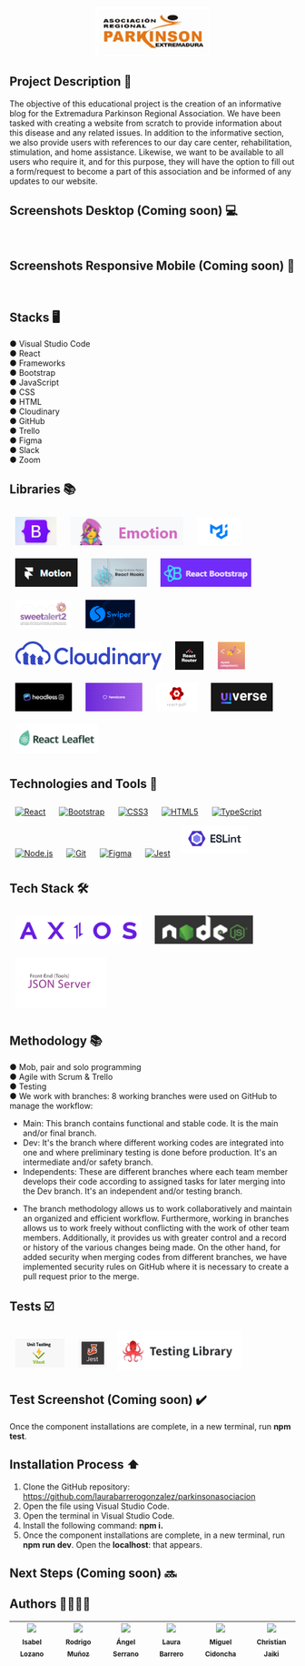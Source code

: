 
<p align="center">
  <img src="image/LogoPar.png" width="200" height="auto">
</p>


## Project Description 🚀

The objective of this educational project is the creation of an informative blog for the Extremadura Parkinson Regional Association. We have been tasked with creating a website from scratch to provide information about this disease and any related issues. In addition to the informative section, we also provide users with references to our day care center, rehabilitation, stimulation, and home assistance. Likewise, we want to be available to all users who require it, and for this purpose, they will have the option to fill out a form/request to become a part of this association and be informed of any updates to our website.

## Screenshots Desktop (Coming soon) 💻

<img src="" width="auto" height="200">

## Screenshots Responsive Mobile (Coming soon) 📱

<img src="" width="auto" height="150">&nbsp;&nbsp;&nbsp;&nbsp;&nbsp;&nbsp;<img src="" width="auto" height="150">

## Stacks 🖥️
● Visual Studio Code <br>
● React <br>
● Frameworks <br>
● Bootstrap <br>
● JavaScript <br>
● CSS <br>
● HTML <br>
● Cloudinary <br>
● GitHub <br>
● Trello <br>
● Figma <br>
● Slack <br>
● Zoom

## Libraries 📚

<a href="https://getbootstrap.com/" target="_blank"><img style="margin: 10px" src="image/Bootstrap.png" alt="Bootstrap" height="50" /></a>
<a href="https://emotion.sh/docs/introduction" target="_blank"><img style="margin: 10px" src="image/Emotion.png" alt="Emotion" height="50" /></a>
<a href="https://mui.com/" target="_blank"><img style="margin: 10px" src="image/MUI.png" alt="MUI" height="50" /></a>
<a href="https://www.framer.com/motion/" target="_blank"><img style="margin: 10px" src="image/Motion.png" alt="Frame Motion" height="50" /></a>
<a href="https://react-hook-form.com/" target="_blank"><img style="margin: 10px" src="image/Reactho.png" alt="React Hook Forms" height="50" /></a>
<a href="https://react-bootstrap.netlify.app/" target="_blank"><img style="margin: 10px" src="image/ReactBoostrap.png" alt="React Bootstrap" height="50" /></a>
<a href="https://sweetalert2.github.io/" target="_blank"><img style="margin: 10px" src="image/Sweetalert.png" alt="Sweet Alert 2" height="50" /></a>
<a href="https://swiperjs.com/" target="_blank"><img style="margin: 10px" src="image/Swiper.png" alt="Swiper" height="50" /></a>
<a href="https://cloudinary.com" target="_blank"><img style="margin: 10px" src="image/cloudinary.png" alt="Cloudinary" height="50" /></a>
<a href="https://reactrouter.com/en/main" target="_blank"><img style="margin: 10px" src="image/router.jpg" alt="React Router" height="50" /></a>
<a href="https://styled-components.com/" target="_blank"><img style="margin: 10px" src="image/styled.png" alt="Styled Components" height="50" /></a>
<a href="https://headlessui.com/" target="_blank"><img style="margin: 10px" src="image/headless.jpg" alt="Headless UI" height="50" /></a>
<a href="hhttps://heroicons.com/" target="_blank"><img style="margin: 10px" src="image/hero.png" alt="Hero Icons" height="50" /></a>
<a href="https://react-pdf.org/" target="_blank"><img style="margin: 10px" src="image/pdf.png" alt="React PDF" height="50" /></a>
<a href="https://uiverse.io/" target="_blank"><img style="margin: 10px" src="image/Universe.png" alt="Universe.io" height="50" /></a>
<a href="https://react-leaflet.js.org/" target="_blank"><img style="margin: 10px" src="image/ReactLeaf.png" alt="React Leaflet" height="50" /></a>

## Technologies and Tools 🔨
<div>  
<a href="https://reactjs.org/" target="_blank"><img style="margin: 10px" src="https://profilinator.rishav.dev/skills-assets/react-original-wordmark.svg" alt="React" height="50" /></a>  
<a href="https://getbootstrap.com/docs/3.4/javascript/" target="_blank"><img style="margin: 10px" src="https://profilinator.rishav.dev/skills-assets/bootstrap-plain.svg" alt="Bootstrap" height="50" /></a>  
<a href="https://www.w3schools.com/css/" target="_blank"><img style="margin: 10px" src="https://profilinator.rishav.dev/skills-assets/css3-original-wordmark.svg" alt="CSS3" height="50" /></a>  
<a href="https://en.wikipedia.org/wiki/HTML5" target="_blank"><img style="margin: 10px" src="https://profilinator.rishav.dev/skills-assets/html5-original-wordmark.svg" alt="HTML5" height="50" /></a>  
<a href="https://www.typescriptlang.org/" target="_blank"><img style="margin: 10px" src="https://profilinator.rishav.dev/skills-assets/typescript-original.svg" alt="TypeScript" height="50" /></a>  
<a href="https://nodejs.org/" target="_blank"><img style="margin: 10px" src="https://profilinator.rishav.dev/skills-assets/nodejs-original-wordmark.svg" alt="Node.js" height="50" /></a>  
<a href="https://github.com/" target="_blank"><img style="margin: 10px" src="https://profilinator.rishav.dev/skills-assets/git-scm-icon.svg" alt="Git" height="50" /></a>  
<a href="https://www.figma.com/" target="_blank"><img style="margin: 10px" src="https://profilinator.rishav.dev/skills-assets/figma-icon.svg" alt="Figma" height="50" /></a>  
<a href="https://www.jestjs.io/" target="_blank"><img style="margin: 10px" src="https://profilinator.rishav.dev/skills-assets/jest.svg" alt="Jest" height="50" /></a>   
<a href="https://eslint.org/" target="_blank"><img style="margin: 5px" src="image/Eslint.png" alt="Eslint" height="50" /></a>
</div>


## Tech Stack 🛠️
<a href="https://axios-http.com/ " target="_blank"><img style="margin: 10px" src="image/Axios.png" alt="Axios" height="50" /></a>
<a href="https://nodejs.org/" target="_blank"><img style="margin: 10px" src="image/Node.js.png" alt="Node Js" height="50" /></a>
<a href="https://www.w3schools.com/js/js_json_server.asp" target="_blank"><img style="margin: 10px" src="image/Json.jpg" alt="Json Sever" height="90" /></a>

## Methodology 📚

● Mob, pair and solo programming <br>
● Agile with Scrum & Trello <br>
● Testing <br>
● We work with branches: 8 working branches were used on GitHub to manage the workflow: <br>
- Main: This branch contains functional and stable code. It is the main and/or final branch. <br>
- Dev: It's the branch where different working codes are integrated into one and where preliminary testing is done before production. It's an intermediate and/or safety branch. <br>
- Independents: These are different branches where each team member develops their code according to assigned tasks for later merging into the Dev branch. It's an independent and/or testing branch. <br>
+ The branch methodology allows us to work collaboratively and maintain an organized and efficient workflow. Furthermore, working in branches allows us to work freely without conflicting with the work of other team members. Additionally, it provides us with greater control and a record or history of the various changes being made. On the other hand, for added security when merging codes from different branches, we have implemented security rules on GitHub where it is necessary to create a pull request prior to the merge.


## Tests ☑️

<a href="https://vitest.dev/" target="_blank"><img style="margin: 10px" src="image/vitest.png" alt="Vitest" height="50" /></a>
<a href="https://jestjs.io/" target="_blank"><img style="margin: 10px" src="image/Jest.jpg" alt="Jest" height="50" /></a>
<a href="https://testing-library.com/" target="_blank"><img style="margin: 5px" src="image/Testinglibrary.png" alt="Testing Library" height="70" /></a>

## Test Screenshot (Coming soon) ✔️
 Once the component installations are complete, in a new terminal, run **npm test**.
<img src="" width="auto" height="300">

## Installation Process ⬆️

1. Clone the GitHub repository: https://github.com/laurabarrerogonzalez/parkinsonasociacion
2. Open the file using Visual Studio Code.
3. Open the terminal in Visual Studio Code.
4. Install the following command: **npm i.**
5. Once the component installations are complete, in a new terminal, run **npm run dev**. Open the **localhost**: that appears.


## Next Steps (Coming soon) 🔜



## Authors 👨‍💻👩‍💻

| [<img src="https://avatars.githubusercontent.com/u/133955831?v=4" width=100><br><sub>Isabel Lozano</sub>](https://github.com/isabellozano37) | [<img src="https://avatars.githubusercontent.com/u/132651253?v=4" width=100><br><sub>Rodrigo Muñoz</sub>](https://github.com/Rodrialemu) | [<img src="https://avatars.githubusercontent.com/u/132898611?v=4" width=100><br><sub>Ángel Serrano</sub>](https://github.com/angelserranocorrea) | [<img src="https://avatars.githubusercontent.com/u/132559559?v=4" width=100><br><sub>Laura Barrero</sub>](https://github.com/laurabarrerogonzalez) | [<img src="https://avatars.githubusercontent.com/u/132567398?v=4" width=100><br><sub>Miguel Cidoncha</sub>](https://github.com/miguelcidoncha) | [<img src="https://avatars.githubusercontent.com/u/132651796?v=4" width=100><br><sub>Christian Jaiki</sub>](https://github.com/ChristianJaiki12) |
| :---: | :---: | :---: | :---: | :---: | :---: |

